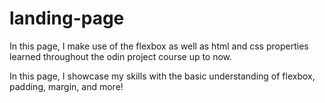 # landing-page
In this page, I make use of the flexbox as well
as html and css properties learned throughout the
odin project course up to now.

In this page, I showcase my skills with the basic
understanding of flexbox, padding, margin, and more!
